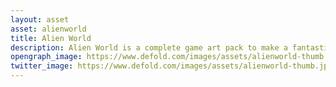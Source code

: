 ```yaml
---
layout: asset
asset: alienworld
title: Alien World
description: Alien World is a complete game art pack to make a fantastic sci-fi platform metroidvania game in the style of the 16-bit console era.
opengraph_image: https://www.defold.com/images/assets/alienworld-thumb.jpg
twitter_image: https://www.defold.com/images/assets/alienworld-thumb.jpg
---
```

